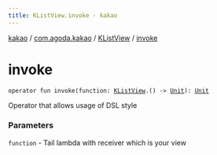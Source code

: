```yaml
---
title: KListView.invoke - kakao
---
```


[kakao](../../index.html) / [com.agoda.kakao](../index.html) / [KListView](index.html) / [invoke](.)

# invoke

`operator fun invoke(function: `[`KListView`](index.html)`.() -> `[`Unit`](https://kotlinlang.org/api/latest/jvm/stdlib/kotlin/-unit/index.html)`): `[`Unit`](https://kotlinlang.org/api/latest/jvm/stdlib/kotlin/-unit/index.html)

Operator that allows usage of DSL style

### Parameters

`function` - Tail lambda with receiver which is your view